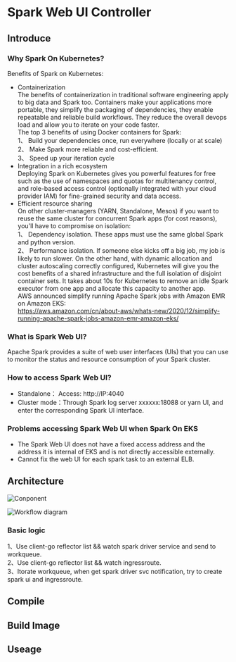 # Spark Web UI Controller
## Introduce
### Why Spark On Kubernetes?
Benefits of Spark on Kubernetes:
- Containerization  
The benefits of containerization in traditional software engineering apply to big data and Spark too. Containers make your applications more portable, they simplify the packaging of dependencies, they enable repeatable and reliable build workflows. They reduce the overall devops load and allow you to iterate on your code faster.  
The top 3 benefits of using Docker containers for Spark:  
  1、 Build your dependencies once, run everywhere (locally or at scale)  
  2、 Make Spark more reliable and cost-efficient.  
  3、 Speed up your iteration cycle 
- Integration in a rich ecosystem  
Deploying Spark on Kubernetes gives you powerful features for free such as the use of  namespaces and quotas for multitenancy control, and role-based access control (optionally integrated with your cloud provider IAM) for fine-grained security and data access.
- Efficient resource sharing  
On other cluster-managers (YARN, Standalone, Mesos) if you want to reuse the same cluster for concurrent Spark apps (for cost reasons), you'll have to compromise on isolation:  
  1、 Dependency isolation. These apps must use the same global Spark and python version.  
  2、 Performance isolation. If someone else kicks off a big job, my job is likely to run slower.
On the other hand, with dynamic allocation and cluster autoscaling correctly configured, Kubernetes will give you the cost benefits of a shared infrastructure and the full isolation of disjoint container sets. It takes about 10s for Kubernetes to remove an idle Spark executor from one app and allocate this capacity to another app.  
AWS announced simplify running Apache Spark jobs with Amazon EMR on Amazon EKS:  
https://aws.amazon.com/cn/about-aws/whats-new/2020/12/simplify-running-apache-spark-jobs-amazon-emr-amazon-eks/

### What is Spark Web UI?
Apache Spark provides a suite of web user interfaces (UIs) that you can use to monitor the status and resource consumption of your Spark cluster.

### How to access Spark Web UI?
- Standalone： Access: http://IP:4040
- Cluster mode：Through Spark log server xxxxxx:18088 or yarn UI, and enter the corresponding Spark UI interface.

### Problems accessing Spark Web UI when Spark On EKS
- The Spark Web UI does not have a fixed access address and the address it is internal of EKS and is not directly accessible externally.
- Cannot fix the web UI for each spark task to an external ELB.

## Architecture 
![Conponent](https://github.com/wjl120/Spark-Web-UI-Controller-/blob/main/component.png)

![Workflow diagram](https://github.com/wjl120/Spark-Web-UI-Controller-/blob/main/Architecture.png)


### Basic logic  
  1、Use client-go reflector list && watch spark driver service and send to workqueue.  
  2、Use client-go reflector list && watch ingressroute.  
  3、Itorate workqueue, when get spark driver svc notification, try to create spark ui and ingressroute.
  
## Compile


## Build Image

## Useage




